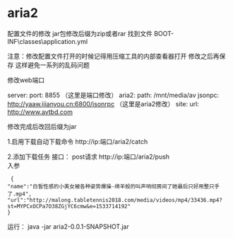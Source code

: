# aria2



配置文件的修改 
jar包修改后缀为zip或者rar 
找到文件 BOOT-INF\classes\application.yml 

注意：修改配置文件打开的时候记得用压缩工具的内部查看器打开 修改之后再保存 这样避免一系列的乱码问题

修改web端口  

server:
  port: 8855  （这里是端口修改）
aria2:
  path: /mnt/media/av
  jsonpc: http://yaaw.ijianyou.cn:6800/jsonrpc   （这里是aria2修改）
site:
  url: http://www.avtbd.com 

修改完成后改回后缀为jar
  
  
  
  
1.启用下载自动下载命令
http://ip:端口/aria2/catch

2.添加下载任务
接口：  post请求   http://ip:端口/aria2/push  
     入参
     
     {
    "name":"白皙性感的小美女被各种姿势爆操-绵羊般的叫声响彻房间了她最后只好用整只手了.mp4",
    "url":"http://malong.tabletennis2018.com/media/videos/mp4/33436.mp4?st=MYPCxOCPa7O38ZGjYC6cmw&e=1533714192"
    }
      
      
      
 运行：
  java -jar aria2-0.0.1-SNAPSHOT.jar

